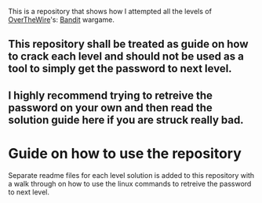 This is a repository that shows how I attempted all the levels of [OverTheWire](https://overthewire.org/wargames/)'s: [Bandit](https://overthewire.org/wargames/bandit/) wargame.

## This repository shall be treated as guide on how to crack each level and should not be used as a tool to simply get the password to next level.

## I highly recommend trying to retreive the password on your own and then read the solution guide here if you are struck really bad.

# Guide on how to use the repository

Separate readme files for each level solution is added to this repository with a walk through on how to use the linux commands to retreive the password to next level.
